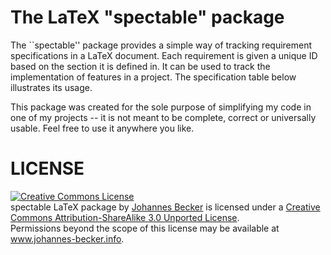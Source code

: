 # The LaTeX "spectable" package

The ``spectable'' package provides a simple way of tracking requirement specifications in a LaTeX document. Each requirement is given a unique ID based on the section it is defined in. It can be used to track the implementation of features in a project. The specification table below illustrates its usage.

This package was created for the sole purpose of simplifying my code in one of my projects -- it is not meant to be complete, correct or universally usable. Feel free to use it anywhere you like.

# LICENSE

<a rel="license" href="http://creativecommons.org/licenses/by-sa/3.0/"><img alt="Creative Commons License" style="border-width:0" src="http://i.creativecommons.org/l/by-sa/3.0/88x31.png" /></a><br /><span xmlns:dct="http://purl.org/dc/terms/" href="http://purl.org/dc/dcmitype/Text" property="dct:title" rel="dct:type">spectable LaTeX package</span> by <a xmlns:cc="http://creativecommons.org/ns#" href="https://github.com/gibbonweb/spectable" property="cc:attributionName" rel="cc:attributionURL">Johannes Becker</a> is licensed under a <a rel="license" href="http://creativecommons.org/licenses/by-sa/3.0/">Creative Commons Attribution-ShareAlike 3.0 Unported License</a>.<br />Permissions beyond the scope of this license may be available at <a xmlns:cc="http://creativecommons.org/ns#" href="http://www.johannes-becker.info" rel="cc:morePermissions">www.johannes-becker.info</a>.
